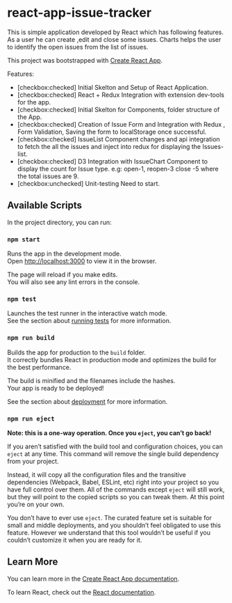 # react-app-issue-tracker
This is simple application developed by React which has following features. As a user he can create ,edit and close some issues. Charts helps the user to identify the open issues from the list of issues.


This project was bootstrapped with [Create React App](https://github.com/facebook/create-react-app).

Features:
* [checkbox:checked] Initial Skelton and Setup of React Application.
* [checkbox:checked] React + Redux Integration with extension dev-tools for the app.
* [checkbox:checked] Initial Skelton for Components, folder structure of the App.
* [checkbox:checked] Creation of Issue Form and Integration with Redux , Form Validation, Saving the form to localStorage once successful.
* [checkbox:checked] IssueList Component changes and api integration to fetch the all the issues and     inject into redux for displaying the Issues-list.
* [checkbox:checked] D3 Integration with IssueChart Component to display the count for Issue type.
 e.g: open-1, reopen-3 close -5 where the total issues are 9.
* [checkbox:unchecked] Unit-testing Need to start.


## Available Scripts

In the project directory, you can run:

### `npm start`

Runs the app in the development mode.<br>
Open [http://localhost:3000](http://localhost:3000) to view it in the browser.

The page will reload if you make edits.<br>
You will also see any lint errors in the console.

### `npm test`

Launches the test runner in the interactive watch mode.<br>
See the section about [running tests](https://facebook.github.io/create-react-app/docs/running-tests) for more information.

### `npm run build`

Builds the app for production to the `build` folder.<br>
It correctly bundles React in production mode and optimizes the build for the best performance.

The build is minified and the filenames include the hashes.<br>
Your app is ready to be deployed!

See the section about [deployment](https://facebook.github.io/create-react-app/docs/deployment) for more information.

### `npm run eject`

**Note: this is a one-way operation. Once you `eject`, you can’t go back!**

If you aren’t satisfied with the build tool and configuration choices, you can `eject` at any time. This command will remove the single build dependency from your project.

Instead, it will copy all the configuration files and the transitive dependencies (Webpack, Babel, ESLint, etc) right into your project so you have full control over them. All of the commands except `eject` will still work, but they will point to the copied scripts so you can tweak them. At this point you’re on your own.

You don’t have to ever use `eject`. The curated feature set is suitable for small and middle deployments, and you shouldn’t feel obligated to use this feature. However we understand that this tool wouldn’t be useful if you couldn’t customize it when you are ready for it.

## Learn More

You can learn more in the [Create React App documentation](https://facebook.github.io/create-react-app/docs/getting-started).

To learn React, check out the [React documentation](https://reactjs.org/).
